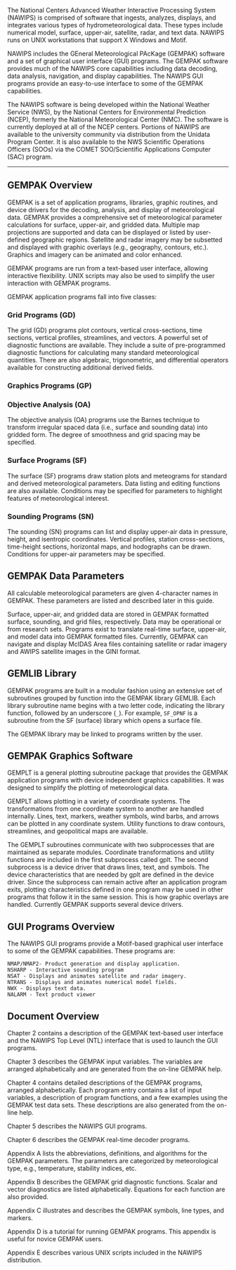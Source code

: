 The National Centers Advanced Weather Interactive Processing System (NAWIPS) is comprised of software that ingests, analyzes, displays, and integrates various types of hydrometeorological data. These types include numerical model, surface, upper-air, satellite, radar, and text data. NAWIPS runs on UNIX workstations that support X Windows and Motif.

NAWIPS includes the GEneral Meteorological PAcKage (GEMPAK) software and a set of graphical user interface (GUI) programs. The GEMPAK software provides much of the NAWIPS core capabilities including data decoding, data analysis, navigation, and display capabilities. The NAWIPS GUI programs provide an easy-to-use interface to some of the GEMPAK capabilities.

The NAWIPS software is being developed within the National Weather Service (NWS), by the National Centers for Environmental Prediction (NCEP), formerly the National Meteorological Center (NMC). The software is currently deployed at all of the NCEP centers. Portions of NAWIPS are available to the university community via distribution from the Unidata Program Center. It is also available to the NWS Scientific Operations Officers (SOOs) via the COMET SOO/Scientific Applications Computer (SAC) program.

---

## GEMPAK Overview

GEMPAK is a set of application programs, libraries, graphic routines, and device drivers for the decoding, analysis, and display of meteorological data. GEMPAK provides a comprehensive set of meteorological parameter calculations for surface, upper-air, and gridded data. Multiple map projections are supported and data can be displayed or listed by user-defined geographic regions. Satellite and radar imagery may be subsetted and displayed with graphic overlays (e.g., geography, contours, etc.). Graphics and imagery can be animated and color enhanced.

GEMPAK programs are run from a text-based user interface, allowing interactive flexibility. UNIX scripts may also be used to simplify the user interaction with GEMPAK programs.

GEMPAK application programs fall into five classes: 

### Grid Programs (GD)

The grid (GD) programs plot contours, vertical cross-sections, time sections, vertical profiles, streamlines, and vectors. A powerful set of diagnostic functions are available. They include a suite of pre-programmed diagnostic functions for calculating many standard meteorological quantities. There are also algebraic, trigonometric, and differential operators available for constructing additional derived fields.

### Graphics Programs (GP)

### Objective Analysis (OA)

The objective analysis (OA) programs use the Barnes technique to transform irregular spaced data (i.e., surface and sounding data) into gridded form. The degree of smoothness and grid spacing may be specified.

### Surface Programs (SF)

The surface (SF) programs draw station plots and meteograms for standard and derived meteorological parameters. Data listing and editing functions are also available. Conditions may be specified for parameters to highlight features of meteorological
interest.

### Sounding Programs (SN)

The sounding (SN) programs can list and display upper-air data in pressure, height, and isentropic coordinates. Vertical profiles, station cross-sections, time-height sections, horizontal maps, and hodographs can be drawn. Conditions for upper-air parameters may be specified.


## GEMPAK Data Parameters 

All calculable meteorological parameters are given 4-character names in GEMPAK. These parameters are listed and described later in this guide.

Surface, upper-air, and gridded data are stored in GEMPAK formatted surface, sounding, and grid files, respectively. Data may be operational or from research sets. Programs exist to translate real-time surface, upper-air, and model data into GEMPAK formatted files. Currently, GEMPAK can navigate and display McIDAS Area files containing satellite or radar imagery and AWIPS satellite images in the GINI format.

## GEMLIB Library

GEMPAK programs are built in a modular fashion using an extensive set of subroutines grouped by function into the GEMPAK library GEMLIB. Each library subroutine name begins with a two letter code, indicating the library function, followed by an underscore (`_`). For example, `SF_OPNF` is a subroutine from the SF (surface) library which opens a surface file.

The GEMPAK library may be linked to programs written by the user.

## GEMPAK Graphics Software

GEMPLT is a general plotting subroutine package that provides the GEMPAK
application programs with device independent graphics capabilities. It was designed to simplify the plotting of meteorological data.

GEMPLT allows plotting in a variety of coordinate systems. The transformations from one coordinate system to another are handled internally. Lines, text, markers, weather symbols, wind barbs, and arrows can be plotted in any coordinate system. Utility functions to draw contours, streamlines, and geopolitical maps are available.

The GEMPLT subroutines communicate with two subprocesses that are maintained as separate modules. Coordinate transformations and utility functions are included in the first subprocess called gplt. The second subprocess is a device driver that draws lines, text, and symbols. The device characteristics that are needed by gplt are defined in the device driver. Since the subprocess can remain active after an application program exits, plotting characteristics defined in one program may be used in other programs that follow it in the same session. This is how graphic overlays are handled. Currently GEMPAK supports several device drivers.

## GUI Programs Overview

The NAWIPS GUI programs provide a Motif-based graphical user interface to some of the GEMPAK capabilities. These programs are:

```
NMAP/NMAP2- Product generation and display application.
NSHARP - Interactive sounding program
NSAT - Displays and animates satellite and radar imagery.
NTRANS - Displays and animates numerical model fields.
NWX - Displays text data.
NALARM - Text product viewer
```

## Document Overview

Chapter 2 contains a description of the GEMPAK text-based user interface and the NAWIPS Top Level (NTL) interface that is used to launch the GUI programs.

Chapter 3 describes the GEMPAK input variables. The variables are arranged alphabetically and are generated from the on-line GEMPAK help.

Chapter 4 contains detailed descriptions of the GEMPAK programs, arranged alphabetically. Each program entry contains a list of input variables, a description of program functions, and a few examples using the GEMPAK test data sets. These descriptions are also generated from the on-line help.

Chapter 5 describes the NAWIPS GUI programs.

Chapter 6 describes the GEMPAK real-time decoder programs.

Appendix A lists the abbreviations, definitions, and algorithms for the GEMPAK parameters. The parameters are categorized by meteorological type, e.g., temperature, stability indices, etc.

Appendix B describes the GEMPAK grid diagnostic functions. Scalar and vector diagnostics are listed alphabetically. Equations for each function are also provided.

Appendix C illustrates and describes the GEMPAK symbols, line types, and markers.

Appendix D is a tutorial for running GEMPAK programs. This appendix is useful for novice GEMPAK users.

Appendix E describes various UNIX scripts included in the NAWIPS distribution.


